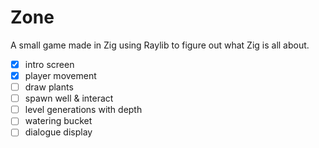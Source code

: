 # Zone

A small game made in Zig using Raylib to figure out what Zig is all about.

- [x] intro screen
- [x] player movement
- [ ] draw plants
- [ ] spawn well & interact
- [ ] level generations with depth
- [ ] watering bucket
- [ ] dialogue display